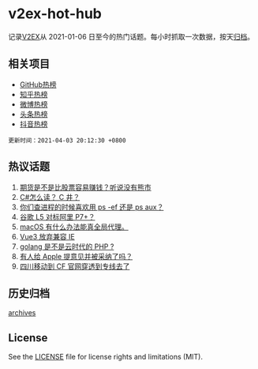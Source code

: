 # v2ex-hot-hub

 记录[V2EX](https://www.v2ex.com/)从 2021-01-06 日至今的热门话题。每小时抓取一次数据，按天[归档](archives)。
 
 ## 相关项目

- [GitHub热榜](https://github.com/lonnyzhang423/github-hot-hub)
- [知乎热榜](https://github.com/lonnyzhang423/zhihu-hot-hub)
- [微博热榜](https://github.com/lonnyzhang423/weibo-hot-hub)
- [头条热榜](https://github.com/lonnyzhang423/toutiao-hot-hub)
- [抖音热榜](https://github.com/lonnyzhang423/douyin-hot-hub)


 `更新时间：2021-04-03 20:12:30 +0800`

## 热议话题

1. [期货是不是比股票容易赚钱？听说没有熊市](https://www.v2ex.com/t/767666)
1. [C#怎么读？ C 井？](https://www.v2ex.com/t/767700)
1. [你们查进程的时候喜欢用 ps -ef 还是 ps aux？](https://www.v2ex.com/t/767746)
1. [谷歌 L5 对标阿里 P7+？](https://www.v2ex.com/t/767713)
1. [macOS 有什么办法能真全局代理。](https://www.v2ex.com/t/767745)
1. [Vue3 放弃兼容 IE](https://www.v2ex.com/t/767710)
1. [golang 是不是云时代的 PHP ?](https://www.v2ex.com/t/767676)
1. [有人给 Apple 提意见并被采纳了吗？](https://www.v2ex.com/t/767750)
1. [四川移动到 CF 官网穿透到专线去了](https://www.v2ex.com/t/767664)

## 历史归档

[archives](archives)

## License

See the [LICENSE](LICENSE) file for license rights and limitations (MIT).
